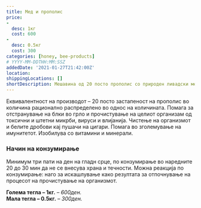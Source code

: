 ```yaml
---
title: Мед и прополис
price:
-
  desc: 1кг
  cost: 600
-
  desc: 0.5кг
  cost: 300
categories: [honey, bee-products]
# YYYY-MM-DDTHH:MM:SSZ
addedDate: '2021-01-27T21:42:00Z'
location:
shippingLocations: []
shortDescription: Мешавина од 20 посто прополис со природен ливадски мед.
---
```


Еквивалентност на производот – 20 посто застапеност на прополис во количина рационално распределено во однос на количината. Помага за отстранување на блки во грло и прочистување на целиот организам од токсични и штетни микрби, вируси и влијанија. Чистење на организмот и белите дробови кај пушачи на цигари. Помага во зголемување на имунитетот. Изобилува со витамини и минерали.

### Начин на конзумирање

Минимум три пати на ден на гладн срце, по конзумирање во наредните 20 до 30 мин да не се внесува храна и течности.
Можна реакција по конзумирање: наго за искашлување како резултата за отпочнување на процесот на прочистување на организмот.

**Голема тегла – 1кг.** – *600ден.*
</br>
**Мала тегла – 0.5кг.** – *300ден.*